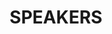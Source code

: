 ---
id: speakers
title: SPEAKERS
alldays:
  - day: 16
    dayColor: blue
    dayTitleColor: yellow
    ltr: false
    persons:
      - photo: /david-alecrim.png
        name: David Alecrim
        role: Software Engineer
        github: https://github.com/comoser
        twitter: https://twitter.com/david-alecrim
        topic: You Don't Know JS
        topicURL: https://www.google.com
      - photo: /luis-oliveira.png
        name: Luis Oliveira
        role:  Software Engineer aka Enthusiastic Developer… Problem Solver 
        github: https://github.com/luisFilipePT
        twitter: https://twitter.com/david-alecrim
        topic: You Don't Know JS
        topicURL: https://www.google.com
      - photo: /wilson-rodrigues.png
        name: Wilson Rodrigues
        role: Software Engineer
        github: https://github.com/wr46
        twitter: https://twitter.com/wr46
        topic: You Don't Know JS
        topicURL: https://www.google.com
      - photo: /david-alecrim.png
        name: David Alecrim
        role: Software Engineer
        github: https://github.com/comoser
        twitter: https://twitter.com/david-alecrim
        topic: You Don't Know JS
        topicURL: https://www.google.com
      - photo: /luis-oliveira.png
        name: Luis Oliveira
        role:  Software Engineer aka Enthusiastic Developer… Problem Solver 
        github: https://github.com/luisFilipePT
        twitter: https://twitter.com/david-alecrim
        topic: You Don't Know JS
        topicURL: https://www.google.com
      - photo: /wilson-rodrigues.png
        name: Wilson Rodrigues
        role: Software Engineer
        github: https://github.com/wr46
        twitter: https://twitter.com/wr46
        topic: You Don't Know JS
        topicURL: https://www.google.com
  - day: 17
    dayColor: '#F0D440'
    dayTitleColor: pink
    ltr: true
    persons:
      - photo: /david-alecrim.png
        name: David Alecrim
        role: Software Engineer
        github: https://github.com/comoser
        twitter: https://twitter.com/david-alecrim
        topic: You Don't Know JS
        topicURL: https://www.google.com
      - photo: /luis-oliveira.png
        name: Luis Oliveira
        role:  Software Engineer aka Enthusiastic Developer… Problem Solver 
        github: https://github.com/luisFilipePT
        twitter: https://twitter.com/david-alecrim
        topic: You Don't Know JS
        topicURL: https://www.google.com
      - photo: /wilson-rodrigues.png
        name: Wilson Rodrigues
        role: Software Engineer
        github: https://github.com/wr46
        twitter: https://twitter.com/wr46
        topic: You Don't Know JS
        topicURL: https://www.google.com
      - photo: /david-alecrim.png
        name: David Alecrim
        role: Software Engineer
        github: https://github.com/comoser
        twitter: https://twitter.com/david-alecrim
        topic: You Don't Know JS
        topicURL: https://www.google.com
      - photo: /luis-oliveira.png
        name: Luis Oliveira
        role:  Software Engineer aka Enthusiastic Developer… Problem Solver 
        github: https://github.com/luisFilipePT
        twitter: https://twitter.com/david-alecrim
        topic: You Don't Know JS
        topicURL: https://www.google.com
      - photo: /wilson-rodrigues.png
        name: Wilson Rodrigues
        role: Software Engineer
        github: https://github.com/wr46
        twitter: https://twitter.com/wr46
        topic: You Don't Know JS
        topicURL: https://www.google.com
---